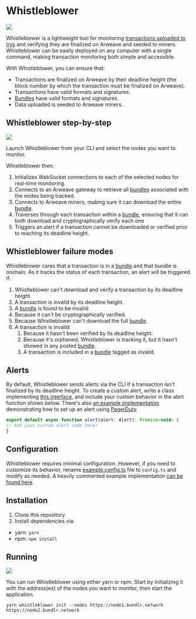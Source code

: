 
# Whistleblower

![](https://github.com/Bundlr-Network/Whistleblower/blob/master/assets/whistleblower.png?raw=true)

Whistleblower is a lightweight tool for monitoring [transactions uploaded to Irys](https://docs.irys.xyz/learn/transaction-lifecycle) and verifying they are finalized on Arweave and seeded to miners. Whistleblower can be easily deployed on any computer with a single command, making transaction monitoring both simple and accessible.

With Whistleblower, you can ensure that:

- Transactions are finalized on Arweave by their deadline height (the block number by which the transaction must be finalized on Arweave).
- Transactions have valid formats and signatures.
- [Bundles](https://docs.irys.xyz/learn/bundles) have valid formats and signatures.
- Data uploaded is seeded to Arweave miners.


## Whistleblower step-by-step


![](https://github.com/Bundlr-Network/Whistleblower/blob/feat/misc/assets/whistleblower-steps.png?raw=true)


Launch Whistleblower from your CLI and select the nodes you want to monitor.

Whistleblower then:
1. Initializes WebSocket connections to each of the selected nodes for real-time monitoring.
2. Connects to an Arweave gateway to retrieve all [bundles](https://docs.irys.xyz/learn/bundles) associated with the nodes being tracked.
3. Connects to Arweave miners, making sure it can download the entire [bundle](https://docs.irys.xyz/learn/bundles).
4. Traverses through each transaction within a [bundle](https://docs.irys.xyz/learn/bundles), ensuring that it can both download and cryptographically verify each one
5. Triggers an alert if a transaction cannot be downloaded or verified prior to reaching its deadline height.


## Whistleblower failure modes
Whistleblower cares that a transaction is in a [bundle](https://docs.irys.xyz/learn/bundles) and that bundle is onchain.
As it tracks the status of each transaction, an alert will be triggered if:


1. Whistleblower can't download and verify a transaction by its deadline height.
2. A transaction is invalid by its deadline height.
3. A [bundle](https://docs.irys.xyz/learn/bundles) is found to be invalid:
1. Because it can't be cryptographically verified.
2. Because Whistleblower can't download the full [bundle](https://docs.irys.xyz/learn/bundles).
4. A transaction is invalid:
   1. Because it hasn't been verified by its deadline height.
   2. Because it's orphaned, Whistleblower is tracking it, but it hasn't showed in any posted [bundle](https://docs.irys.xyz/learn/bundles).
   3. A transaction is included in a [bundle](https://docs.irys.xyz/learn/bundles) tagged as invalid.

## Alerts

By default, Whistleblower sends alerts via the CLI if a transaction isn't finalized by its deadline height. To create a custom alert, write a class implementing [this interface](/Whistleblower/blob/master/src/utils/alert.ts), and include your custom behavior in the alert function shown below. There's also [an example implementation](/Whistleblower/blob/master/alert.ts) demonstrating how to set up an alert using [PagerDuty](https://www.pagerduty.com/).


```js
export default async function alert(alert: Alert): Promise<void> {
// Add your custom alert code here!
}
```

## Configuration

Whistleblower requires minimal configuration. However, if you need to customize its behavior, rename [example.config.ts](/Whistleblower/blob/master/example.config.ts) file to `config.ts` and modify as needed. A heavily commented example implementation [can be found here](/Whistleblower/blob/master/src/types/config.ts).


## Installation

1. Clone this repository
2. Install dependencies via:
- yarn: `yarn`
- npm: `npm install`

## Running

![](https://github.com/Bundlr-Network/Whistleblower/blob/master/assets/whistleblower-running.png?raw=true)

You can run Whistleblower using either yarn or npm. Start by initializing it with the address(es) of the nodes you want to monitor, then start the application.

```console
yarn whistleblower init --nodes https://node1.bundlr.network https://node2.bundlr.network
```



